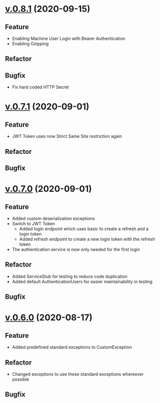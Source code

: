 # [v.0.8.1](https://github.com/upb-uc4/University-Credits-4.0/compare/authentication-v0.7.1...authentication-v0.8.1) (2020-09-15)
## Feature
 - Enabling Machine User Login with Bearer Authentication
 - Enabling Gzipping
## Refactor
## Bugfix
 - Fix hard coded HTTP Secret

# [v.0.7.1](https://github.com/upb-uc4/University-Credits-4.0/compare/authentication-v0.7.0...authentication-v0.7.1) (2020-09-01)
## Feature
 - JWT Token uses now Strict Same Site restriction again
## Refactor
## Bugfix

# [v.0.7.0](https://github.com/upb-uc4/University-Credits-4.0/compare/authentication-v0.6.0...authentication-v0.7.0) (2020-09-01)
## Feature
 - Added custom deserialization exceptions
 - Switch to JWT Token
    - Added login endpoint which uses basic to create a refresh and a login token
    - Added refresh endpoint to create a new login token with the refresh token
 - The authentication service is now only needed for the first login 
## Refactor
 - Added ServiceStub for testing to reduce code duplication
 - Added default AuthenticationUsers for easier maintainability in testing
## Bugfix

# [v.0.6.0](https://github.com/upb-uc4/University-Credits-4.0/compare/v0.5.0...authentication-v0.6.0) (2020-08-17)
## Feature
 - Added predefined standard exceptions to CustomException
## Refactor
 - Changed exceptions to use these standard exceptions whereever possible
## Bugfix
 
